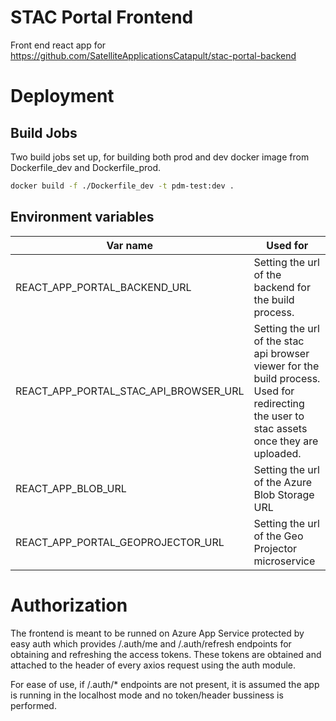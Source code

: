 # STAC Portal Frontend
Front end react app for https://github.com/SatelliteApplicationsCatapult/stac-portal-backend

# Deployment

## Build Jobs
Two build jobs set up, for building both prod and dev docker image
from Dockerfile_dev and Dockerfile_prod.

```bash
docker build -f ./Dockerfile_dev -t pdm-test:dev .
```

## Environment variables

| Var name| Used for |
| --- | --- |
|REACT_APP_PORTAL_BACKEND_URL| Setting the url of the backend for the build process.|
|REACT_APP_PORTAL_STAC_API_BROWSER_URL| Setting the url of the stac api browser viewer for the build process. Used for redirecting the user to stac assets once they are uploaded. |
|REACT_APP_BLOB_URL| Setting the url of the Azure Blob Storage URL |
|REACT_APP_PORTAL_GEOPROJECTOR_URL| Setting the url of the Geo Projector microservice
# Authorization
The frontend is meant to be runned on Azure App Service protected by easy auth which provides /.auth/me and /.auth/refresh endpoints for
obtaining and refreshing the access tokens. These tokens are obtained 
and attached to the header of every axios request using the auth module.

For ease of use, if /.auth/* endpoints are not present, it is assumed the app is running in the localhost mode and no token/header bussiness is performed.

